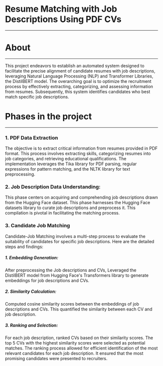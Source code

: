 # Resume Matching with Job Descriptions Using PDF CVs
***
# About
***
This project endeavors to establish an automated system designed to facilitate the precise alignment of candidate resumes with job descriptions, leveraging Natural Language Processing (NLP) and Transformer Libraries, the DistilBERT model. The overarching goal is to optimize the recruitment process by effectively extracting, categorizing, and assessing information from resumes. Subsequently, this system identifies candidates who best match specific job descriptions.
# Phases in the project
***
### 1.	PDF Data Extraction
The objective is to extract critical information from resumes provided in PDF format. This process involves extracting skills, categorizing resumes into job categories, and retrieving educational qualifications. The implementation leverages the Tika library for PDF parsing, regular expressions for pattern matching, and the NLTK library for text preprocessing.
### 2.	Job Description Data Understanding:
This phase centers on acquiring and comprehending job descriptions drawn from the Hugging Face dataset. This phase harnesses the Hugging Face datasets library to curate job descriptions and preprocess it. This compilation is pivotal in facilitating the matching process.
### 3.	Candidate Job Matching
Candidate-Job Matching involves a multi-step process to evaluate the suitability of candidates for specific job descriptions. Here are the detailed steps and findings:
##### 1.	Embedding Generation:
After preprocessing the Job descriptions and CVs, Leveraged the DistilBERT model from Hugging Face's Transformers library to generate embeddings for job descriptions and CVs.
##### 2.	Similarity Calculation: 
Computed cosine similarity scores between the embeddings of job descriptions and CVs. This quantified the similarity between each CV and job description.
##### 3.	Ranking and Selection:
For each job description, ranked CVs based on their similarity scores. The top 5 CVs with the highest similarity scores were selected as potential matches. The ranking process allowed for efficient identification of the most relevant candidates for each job description. It ensured that the most promising candidates were presented to recruiters.



